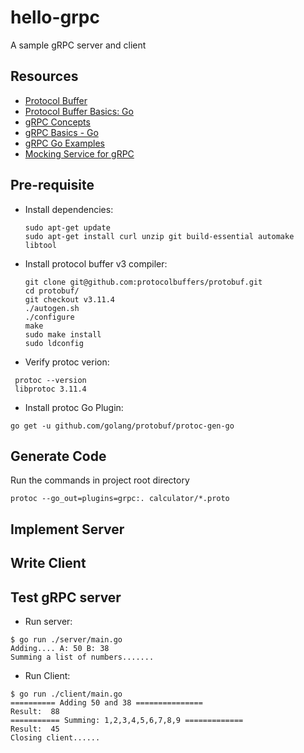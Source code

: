 # hello-grpc
A sample gRPC server and client

## Resources

- [Protocol Buffer](https://developers.google.com/protocol-buffers/docs/proto3)
- [Protocol Buffer Basics: Go](https://developers.google.com/protocol-buffers/docs/gotutorial)
- [gRPC Concepts](https://www.grpc.io/docs/guides/)
- [gRPC Basics - Go](https://www.grpc.io/docs/tutorials/basic/go/)
- [gRPC Go Examples](https://github.com/grpc/grpc-go/tree/master/examples)
- [Mocking Service for gRPC](https://github.com/grpc/grpc-go/blob/master/Documentation/gomock-example.md)

## Pre-requisite

- Install dependencies:
    ```console
    sudo apt-get update
    sudo apt-get install curl unzip git build-essential automake libtool
    ```
- Install protocol buffer v3 compiler:
    ```console
    git clone git@github.com:protocolbuffers/protobuf.git
    cd protobuf/
    git checkout v3.11.4
    ./autogen.sh
    ./configure
    make
    sudo make install
    sudo ldconfig
    ```
 - Verify protoc verion:
  ```console
   protoc --version
   libprotoc 3.11.4
  ```
- Install protoc Go Plugin:
```
go get -u github.com/golang/protobuf/protoc-gen-go
```

## Generate Code

Run the commands in project root directory

```console
protoc --go_out=plugins=grpc:. calculator/*.proto
```

## Implement Server

## Write Client


## Test gRPC server

- Run server:
```console
$ go run ./server/main.go
Adding.... A: 50 B: 38
Summing a list of numbers.......
```

- Run Client:
```console
$ go run ./client/main.go
========== Adding 50 and 38 ===============
Result:  88
=========== Summing: 1,2,3,4,5,6,7,8,9 =============
Result:  45
Closing client......
```